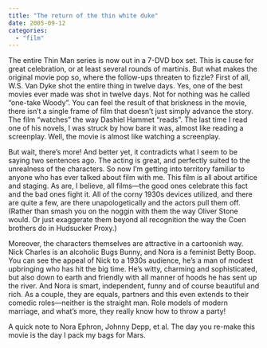 ```yaml
---
title: "The return of the thin white duke"
date: 2005-09-12
categories: 
  - "film"
---
```


The entire Thin Man series is now out in a 7-DVD box set. This is cause for great celebration, or at least several rounds of martinis. But what makes the original movie pop so, where the follow-ups threaten to fizzle? First of all, W.S. Van Dyke shot the entire thing in twelve days. Yes, one of the best movies ever made was shot in twelve days. Not for nothing was he called “one-take Woody”. You can feel the result of that briskness in the movie, there isn’t a single frame of film that doesn’t just simply advance the story. The film “watches” the way Dashiel Hammet “reads”. The last time I read one of his novels, I was struck by how bare it was, almost like reading a screenplay. Well, the movie is almost like watching a screenplay.

But wait, there’s more! And better yet, it contradicts what I seem to be saying two sentences ago. The acting is great, and perfectly suited to the unrealness of the characters. So now I’m getting into territory familiar to anyone who has ever talked about film with me. This film is all about artifice and staging. As are, I believe, all films—the good ones celebrate this fact and the bad ones fight it. All of the corny 1930s devices utilized, and there are quite a few, are there unapologetically and the actors pull them off. (Rather than smash you on the noggin with them the way Oliver Stone would. Or just exaggerate them beyond all recognition the way the Coen brothers do in Hudsucker Proxy.)

Moreover, the characters themselves are attractive in a cartoonish way. Nick Charles is an alcoholic Bugs Bunny, and Nora is a feminist Betty Boop. You can see the appeal of Nick to a 1930s audience, he’s a man of modest upbringing who has hit the big time. He’s witty, charming and sophisticated, but also down to earth and friendly with all manner of hoods he has sent up the river. And Nora is smart, independent, funny and of course beautiful and rich. As a couple, they are equals, partners and this even extends to their comedic roles—neither is the straight man. Role models of modern marriage, and what’s more, they really know how to throw a party!

A quick note to Nora Ephron, Johnny Depp, et al. The day you re-make this movie is the day I pack my bags for Mars.
